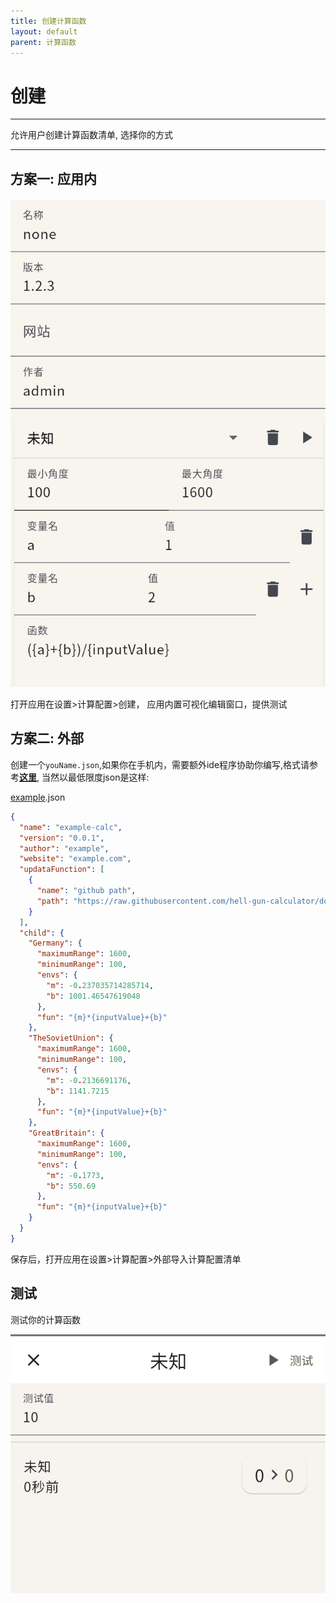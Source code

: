 ```yaml
---
title: 创建计算函数
layout: default
parent: 计算函数
---
```


# 创建

---

允许用户创建计算函数清单, 选择你的方式

---

## 方案一: 应用内

![](images/create-1.png)

打开应用在设置>计算配置>创建， 应用内置可视化编辑窗口，提供测试

## 方案二: 外部


创建一个`youName.json`,如果你在手机内，需要额外ide程序协助你编写,格式请参考[**这里**](./configTable.md),
当然以最低限度json是这样:

[example](/config/calcFunction/example.json).json

```json
{
  "name": "example-calc",
  "version": "0.0.1",
  "author": "example",
  "website": "example.com",
  "updataFunction": [
    {
      "name": "github path",
      "path": "https://raw.githubusercontent.com/hell-gun-calculator/document/main/config/calcFunction/example.json"
    }
  ],
  "child": {
    "Germany": {
      "maximumRange": 1600,
      "minimumRange": 100,
      "envs": {
        "m": -0.237035714285714,
        "b": 1001.46547619048
      },
      "fun": "{m}*{inputValue}+{b}"
    },
    "TheSovietUnion": {
      "maximumRange": 1600,
      "minimumRange": 100,
      "envs": {
        "m": -0.2136691176,
        "b": 1141.7215
      },
      "fun": "{m}*{inputValue}+{b}"
    },
    "GreatBritain": {
      "maximumRange": 1600,
      "minimumRange": 100,
      "envs": {
        "m": -0.1773,
        "b": 550.69
      },
      "fun": "{m}*{inputValue}+{b}"
    }
  }
}
```

保存后，打开应用在设置>计算配置>外部导入计算配置清单


## 测试

测试你的计算函数

![](images/create-test.png)

